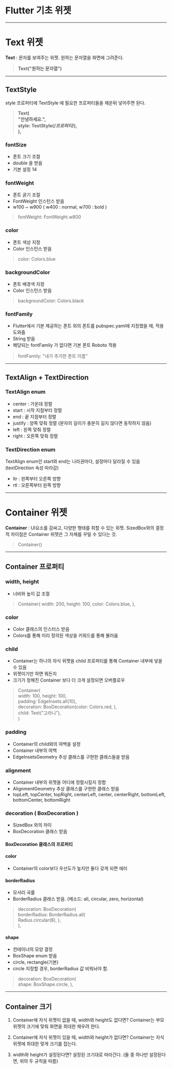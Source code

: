 # Flutter 기초 위젯
---
# Text 위젯   
**Text** : 문자를 보여주는 위젯. 원하는 문자열을 화면에 그려준다.   
> **Text("원하는 문자열")**
---
## TextStyle
style 프로퍼티에 TextStyle 에 필요한 프로퍼티들을 채운뒤 넣어주면 된다.   
> **Text(   
    "안녕하세요.",   
    style: TextStyle(/*프로퍼티*/),   
  ),**   
### fontSize
- 폰트 크기 조절
- double 을 받음
- 기본 설정 14
### fontWeight
- 폰트 굵기 조절
- FontWeight 인스턴스 받음
- w100 ~ w900 ( w400 : normal, w700 : bold )
> fontWeight: FontWeight.w800
### color
- 폰트 색상 지정
- Color 인스턴스 받음
> color: Colors.blue
### backgroundColor
- 폰트 배경색 지정
- Color 인스턴스 받음
> backgroundColor: Colors.black
### fontFamily
- Flutter에서 기본 제공하는 폰트 외의 폰트를 pubspec.yaml에 지정했을 때, 적용 도와줌
- String 받음
- 해당되는 fontFamily 가 없다면 기본 폰트 Roboto 적용
> fontFamily: "내가 추가한 폰트 이름"
---
## TextAlign + TextDirection
### TextAlign enum
- center : 가운데 정렬
- start : 시작 지점부터 정렬
- end : 끝 지점부터 정렬
- justify : 양쪽 맞춰 정렬 (문자의 길이가 충분히 길지 않다면 동작하지 않음)
- left : 왼쪽 맞춰 정렬
- right : 오른쪽 맞춰 정렬
### TextDirection enum   
TextAlign enum인 start와 end는 나라권마다, 설정마다 달라질 수 있음 (textDirection 속성 따라감)
- ltr : 왼쪽부터 오른쪽 방향
- rtl : 오른쪽부터 왼쪽 방향
---
# Container 위젯
**Container** : UI요소를 감싸고, 다양한 형태를 취할 수 있는 위젯. SizedBox와의 결정적 차이점은 Container 위젯은 그 자체를 꾸밀 수 있다는 것.
> Container()
---
## Container 프로퍼티
### width, height
- 너비와 높이 값 조절
> Container( width: 200, height: 100, color: Colors.blue, ),
### color
- Color 클래스의 인스터스 받음
- Colors를 통해 미리 정의된 색상을 키워드를 통해 불러옴
### child
- Container는 하나의 자식 위젯을 child 프로퍼티를 통해 Container 내부에 넣을 수 있음
- 위젯이기만 하면 뭐든지
- 크기가 정해진 Container 보다 더 크게 설정되면 오버플로우
> Container(   
  width: 100, height: 100,   
  padding: EdgeInsets.all(10),   
  decoration: BoxDecoration(color: Colors.red, ),   
  child: Text("고라니"),   
)
### padding
- Container의 child와의 여백을 설정
- Container 내부의 여백
- EdgeInsetsGeometry 추상 클래스를 구현한 클래스들을 받음
### alignment
- Container 내부의 위젯을 어디에 정렬시킬지 정함
- AlignmentGeometry 추상 클래스를 구현한 클래스 받음
- topLeft, topCenter, topRight, centerLeft, center, centerRight, bottomLeft, bottomCenter, bottomRight
### decoration ( BoxDecoration )
- SizedBox 와의 차이
- BoxDecoration 클래스 받음
#### BoxDecoration 클래스의 프로퍼티
#### color
- Container의 color보다 우선도가 높지만 둘다 갖게 되면 에러
#### borderRadius
- 모서리 곡률
- BorderRadius 클래스 받음. (메소드: all, circular, zero, horizontal)
> decoration: BoxDecoration(   
    borderRadius: BorderRadius.all(   
      Radius.circular(8), ),   
  ),
#### shape
- 컨테이너의 모양 결정
- BoxShape enum 받음
- circle, rectangle(기본)
- circle 지정할 경우, borderRadius 값 비워놔야 함.
> decoration: BoxDecoration(   
    shape: BoxShape.circle, ),
---
## Container 크기
1. Container에 자식 위젯이 없을 때, width와 height도 없다면?
Container는 부모 위젯의 크기에 맞춰 화면을 최대한 채우려 한다.

2. Container에 자식 위젯이 있을 때, width와 height가 없다면?
Container는 자식 위젯에 최대한 맞게 크기를 잡는다.

3. width와 height가 설정된다면?
설정된 크기대로 따라간다. (둘 중 하나만 설정된다면, 위의 두 규칙을 따름)
